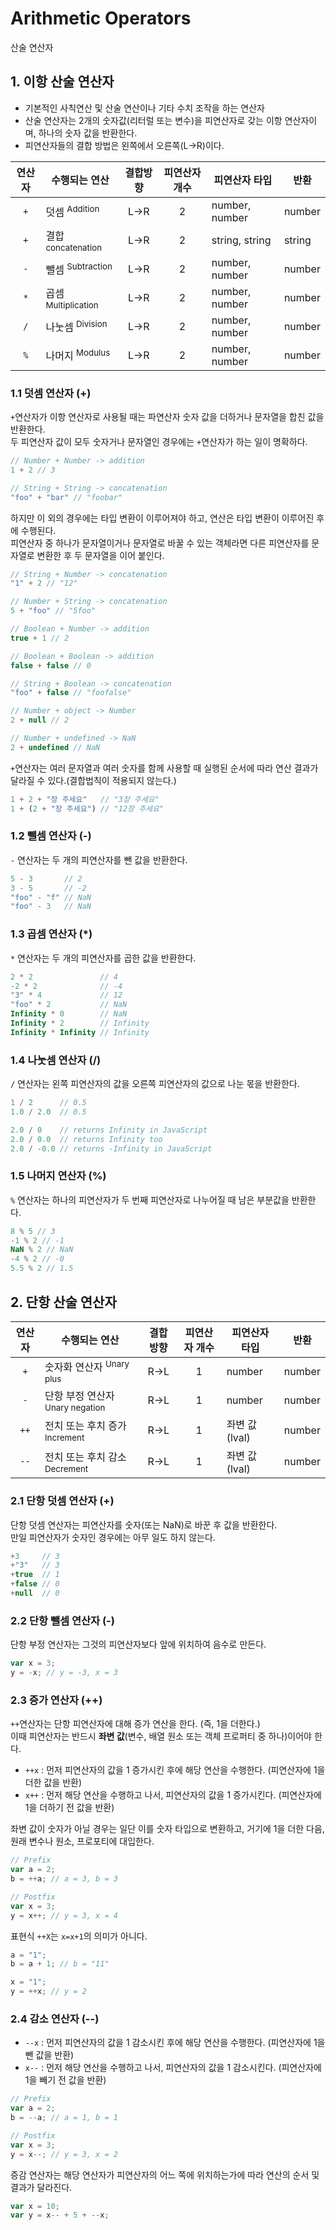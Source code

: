 # Arithmetic Operators

<p class="sub-title">산술 연산자</p>

## 1. 이항 산술 연산자

* 기본적인 사칙연산 및 산술 연산이나 기타 수치 조작을 하는 연산자
* 산술 연산자는 2개의 숫자값(리터럴 또는 변수)을 피연산자로 갖는 이항 연산자이며, 하나의 숫자 값을 반환한다.
* 피연산자들의 결합 방법은 왼쪽에서 오른쪽(L->R)이다.

|연산자|수행되는 연산|결합방향|피연산자 개수|피연산자 타입|반환|
|:---:|---|:---:|:---:|---|---|
|`+`|덧셈 <sup>Addition</sup>|L->R|2|number, number|number|
|`+`|결합 <sup>concatenation</sup>|L->R|2|string, string|string|
|`-`|뺄셈 <sup>Subtraction</sup>|L->R|2|number, number|number|
|`*`|곱셈 <sup>Multiplication</sup>|L->R|2|number, number|number|
|`/`|나눗셈 <sup>Division</sup>|L->R|2|number, number|number|
|`%`|나머지 <sup>Modulus</sup>|L->R|2|number, number|number|

### 1.1 덧셈 연산자 (+)

`+`연산자가 이항 연산자로 사용될 때는 파연산자 숫자 값을 더하거나 문자열을 합친 값을 반환한다.  
두 피연산자 값이 모두 숫자거나 문자열인 경우에는 `+`연산자가 하는 일이 명확하다.

```js
// Number + Number -> addition
1 + 2 // 3

// String + String -> concatenation
"foo" + "bar" // "foobar"
```

하지만 이 외의 경우에는 타입 변환이 이루어져야 하고, 연산은 타입 변환이 이루어진 후에 수행된다.  
피연산자 중 하나가 문자열이거나 문자열로 바꿀 수 있는 객체라면 다른 피연산자를 문자열로 변환한 후 두 문자열을 이어 붙인다.  

```js
// String + Number -> concatenation
"1" + 2 // "12"

// Number + String -> concatenation
5 + "foo" // "5foo"

// Boolean + Number -> addition
true + 1 // 2

// Boolean + Boolean -> addition
false + false // 0

// String + Boolean -> concatenation
"foo" + false // "foofalse"

// Number + object -> Number
2 + null // 2

// Number + undefined -> NaN
2 + undefined // NaN
```

`+`연산자는 여러 문자열과 여러 숫자를 함께 사용할 때 실행된 순서에 따라 연산 결과가 달라질 수 있다.(결합법칙이 적용되지 않는다.)

```js
1 + 2 + "장 주세요"   // "3장 주세요"
1 + (2 + "장 주세요") // "12장 주세요"
```

### 1.2 뺄셈 연산자 (-)

`-` 연산자는 두 개의 피연산자를 뺀 값을 반환한다.

```js
5 - 3       // 2
3 - 5       // -2
"foo" - "f" // NaN
"foo" - 3   // NaN
```

### 1.3 곱셈 연산자 (*)

`*` 연산자는 두 개의 피연산자를 곱한 값을 반환한다.

```js
2 * 2               // 4
-2 * 2              // -4
"3" * 4             // 12
"foo" * 2           // NaN
Infinity * 0        // NaN
Infinity * 2        // Infinity
Infinity * Infinity // Infinity

```

### 1.4 나눗셈 연산자 (/)

`/` 연산자는 왼쪽 피연산자의 값을 오른쪽 피연산자의 값으로 나눈 몫을 반환한다.

```js
1 / 2      // 0.5
1.0 / 2.0  // 0.5

2.0 / 0    // returns Infinity in JavaScript
2.0 / 0.0  // returns Infinity too
2.0 / -0.0 // returns -Infinity in JavaScript
```

### 1.5 나머지 연산자 (%)

`%` 연산자는 하나의 피연산자가 두 번째 피연산자로 나누어질 때 남은 부분값을 반환한다.

```js
8 % 5 // 3
-1 % 2 // -1
NaN % 2 // NaN
-4 % 2 // -0
5.5 % 2 // 1.5
```

## 2. 단항 산술 연산자

|연산자|수행되는 연산|결합방향|피연산자 개수|피연산자 타입|반환|
|:---:|---|:---:|:---:|---|---|
|`+`|숫자화 연산자 <sup>Unary plus</sup>|R->L|1|number|number|
|`-`|단항 부정 연산자 <sup>Unary negation</sup>|R->L|1|number|number|
|`++`|전치 또는 후치 증가 <sup>Increment</sup>|R->L|1|좌변 값(lval)|number|
|`--`|전치 또는 후치 감소 <sup>Decrement</sup>|R->L|1|좌변 값(lval)|number|

### 2.1 단항 덧셈 연산자 (+)

단항 덧셈 연산자는 피연산자를 숫자(또는 NaN)로 바꾼 후 값을 반환한다.  
만일 피연산자가 숫자인 경우에는 아무 일도 하지 않는다.

```js
+3     // 3
+"3"   // 3
+true  // 1
+false // 0
+null  // 0
```

### 2.2 단항 뺄셈 연산자 (-)

단항 부정 연산자는 그것의 피연산자보다 앞에 위치하여 음수로 만든다.

```js
var x = 3;
y = -x; // y = -3, x = 3
```

### 2.3 증가 연산자 (++)

`++`연산자는 단항 피연산자에 대해 증가 연산을 한다. (즉, 1을 더한다.)  
이때 피연산자는 반드시 **좌변 값**(변수, 배열 원소 또는 객체 프로퍼티 중 하나)이어야 한다.  

* `++x` : 먼저 피연산자의 값을 1 증가시킨 후에 해당 연산을 수행한다. (피연산자에 1을 더한 값을 반환)
* `x++` : 먼저 해당 연산을 수행하고 나서, 피연산자의 값을 1 증가시킨다. (피연산자에 1을 더하기 전 값을 반환)

좌변 값이 숫자가 아닐 경우는 일단 이를 숫자 타입으로 변환하고, 거기에 1을 더한 다음, 원래 변수나 원소, 프로포티에 대입한다.

```js
// Prefix
var a = 2;
b = ++a; // a = 3, b = 3

// Postfix 
var x = 3;
y = x++; // y = 3, x = 4
```

표현식 `++X`는 `x=x+1`의 의미가 아니다.

```js
a = "1";
b = a + 1; // b = "11"

x = "1";
y = ++x; // y = 2
```

### 2.4 감소 연산자 (--)

* `--x` : 먼저 피연산자의 값을 1 감소시킨 후에 해당 연산을 수행한다. (피연산자에 1을 뺀 값을 반환)
* `x--` : 먼저 해당 연산을 수행하고 나서, 피연산자의 값을 1 감소시킨다. (피연산자에 1을 빼기 전 값을 반환)

```js
// Prefix
var a = 2;
b = --a; // a = 1, b = 1

// Postfix 
var x = 3;
y = x--; // y = 3, x = 2
```

증감 연산자는 해당 연산자가 피연산자의 어느 쪽에 위치하는가에 따라 연산의 순서 및 결과가 달라진다.

```js
var x = 10;
var y = x-- + 5 + --x;
```